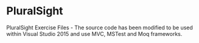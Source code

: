 # PluralSight
PluralSight Exercise Files - The source code has been modified to be used within Visual Studio 2015 and use MVC, MSTest and Moq frameworks.
